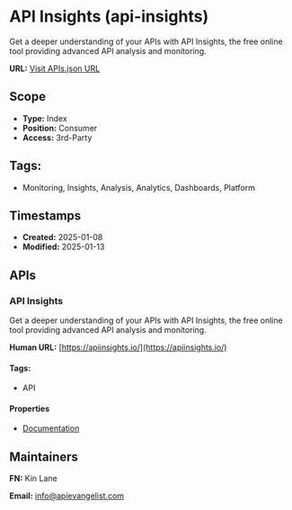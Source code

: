 # API Insights (api-insights)
Get a deeper understanding of your APIs with API Insights, the free online tool providing advanced API analysis and monitoring.

**URL:** [Visit APIs.json URL](https://raw.githubusercontent.com/api-evangelist/api-insights/refs/heads/main/apis.yml)

## Scope

- **Type:** Index 
- **Position:** Consumer 
- **Access:** 3rd-Party 

## Tags:

 - Monitoring, Insights, Analysis, Analytics, Dashboards, Platform

## Timestamps

- **Created:** 2025-01-08 
- **Modified:** 2025-01-13 

## APIs

### API Insights
Get a deeper understanding of your APIs with API Insights, the free online tool providing advanced API analysis and monitoring.

**Human URL:** [https://apiinsights.io/](https://apiinsights.io/)


#### Tags:

 - API

#### Properties

- [Documentation](https://apiinsights.io/)

## Maintainers

**FN:** Kin Lane

**Email:** info@apievangelist.com

